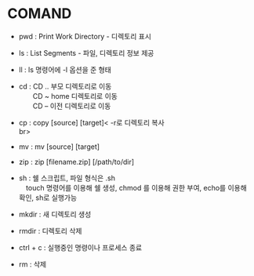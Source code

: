 # COMAND
 - pwd : Print Work Directory - 디렉토리 표시 <br>
 - ls : List Segments - 파일, 디렉토리 정보 제공<br>
 - ll : ls 명령어에 -l 옵션을 준 형태<br>
 - cd : CD .. 부모 디렉토리로 이동 <br>
　　CD ~ home 디렉토리로 이동<br>
　　CD – 이전 디렉토리로 이동<br>
 - cp : copy [source] [target]<
   -r로 디렉토리 복사<br>br>
 - mv : mv [source] [target]<br>
 - zip : zip [filename.zip] [/path/to/dir] <br>
 - sh : 쉘 스크립트, 파일 형식은 .sh<br>
   　touch 명령어를 이용해 쉘 생성, chmod 를 이용해 권한 부여, echo를 이용해 확인, sh로 실행가능<br>
      
 - mkdir : 새 디렉토리 생성<br>
 - rmdir : 디렉토리 삭제<br>
 - ctrl + c : 실행중인 명령이나 프로세스 종료
 - rm : 삭제
 
 
 
